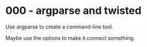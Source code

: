 # 000 - argparse and twisted

Use argparse to create a command-line tool.

Maybe use the options to make it connect something.
